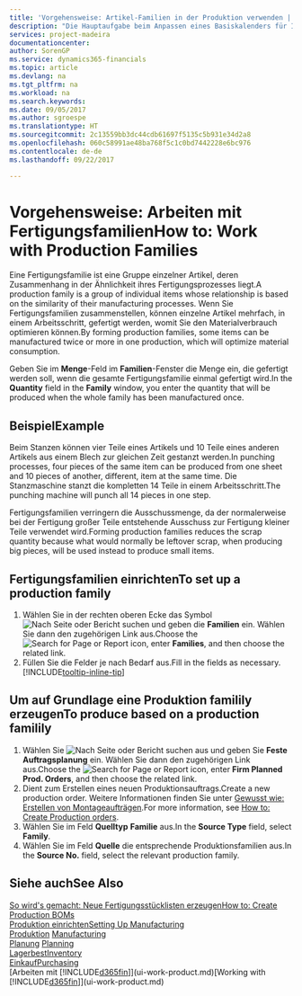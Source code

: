 ```yaml
---
title: 'Vorgehensweise: Artikel-Familien in der Produktion verwenden | Microsoft Docs'
description: "Die Hauptaufgabe beim Anpassen eines Basiskalenders für Ihre Firma oder einen Ihrer Geschäftspartner ist, alle Änderungen am Status der Daten als freie Tage oder Arbeitstage einzugeben."
services: project-madeira
documentationcenter: 
author: SorenGP
ms.service: dynamics365-financials
ms.topic: article
ms.devlang: na
ms.tgt_pltfrm: na
ms.workload: na
ms.search.keywords: 
ms.date: 09/05/2017
ms.author: sgroespe
ms.translationtype: HT
ms.sourcegitcommit: 2c13559bb3dc44cdb61697f5135c5b931e34d2a8
ms.openlocfilehash: 060c58991ae48ba768f5c1c0bd7442228e6bc976
ms.contentlocale: de-de
ms.lasthandoff: 09/22/2017

---
```

# <a name="how-to-work-with-production-families"></a><span data-ttu-id="d77a5-103">Vorgehensweise: Arbeiten mit Fertigungsfamilien</span><span class="sxs-lookup"><span data-stu-id="d77a5-103">How to: Work with Production Families</span></span>
<span data-ttu-id="d77a5-104">Eine Fertigungsfamilie ist eine Gruppe einzelner Artikel, deren Zusammenhang in der Ähnlichkeit ihres Fertigungsprozesses liegt.</span><span class="sxs-lookup"><span data-stu-id="d77a5-104">A production family is a group of individual items whose relationship is based on the similarity of their manufacturing processes.</span></span> <span data-ttu-id="d77a5-105">Wenn Sie Fertigungsfamilien zusammenstellen, können einzelne Artikel mehrfach, in einem Arbeitsschritt, gefertigt werden, womit Sie den Materialverbrauch optimieren können.</span><span class="sxs-lookup"><span data-stu-id="d77a5-105">By forming production families, some items can be manufactured twice or more in one production, which will optimize material consumption.</span></span>

<span data-ttu-id="d77a5-106">Geben Sie im **Menge**-Feld im **Familien**-Fenster die Menge ein, die gefertigt werden soll, wenn die gesamte Fertigungsfamilie einmal gefertigt wird.</span><span class="sxs-lookup"><span data-stu-id="d77a5-106">In the **Quantity** field in the **Family** window, you enter the quantity that will be produced when the whole family has been manufactured once.</span></span>

## <a name="example"></a><span data-ttu-id="d77a5-107">Beispiel</span><span class="sxs-lookup"><span data-stu-id="d77a5-107">Example</span></span>
<span data-ttu-id="d77a5-108">Beim Stanzen können vier Teile eines Artikels und 10 Teile eines anderen Artikels aus einem Blech zur gleichen Zeit gestanzt werden.</span><span class="sxs-lookup"><span data-stu-id="d77a5-108">In punching processes, four pieces of the same item can be produced from one sheet and 10 pieces of another, different, item at the same time.</span></span> <span data-ttu-id="d77a5-109">Die Stanzmaschine stanzt die kompletten 14 Teile in einem Arbeitsschritt.</span><span class="sxs-lookup"><span data-stu-id="d77a5-109">The punching machine will punch all 14 pieces in one step.</span></span>

<span data-ttu-id="d77a5-110">Fertigungsfamilien verringern die Ausschussmenge, da der normalerweise bei der Fertigung großer Teile entstehende Ausschuss zur Fertigung kleiner Teile verwendet wird.</span><span class="sxs-lookup"><span data-stu-id="d77a5-110">Forming production families reduces the scrap quantity because what would normally be leftover scrap, when producing big pieces, will be used instead to produce small items.</span></span>

## <a name="to-set-up-a-production-family"></a><span data-ttu-id="d77a5-111">Fertigungsfamilien einrichten</span><span class="sxs-lookup"><span data-stu-id="d77a5-111">To set up a production family</span></span>
1. <span data-ttu-id="d77a5-112">Wählen Sie in der rechten oberen Ecke das Symbol ![Nach Seite oder Bericht suchen](media/ui-search/search_small.png "Nach Seite oder Bericht suchen") und geben die **Familien** ein. Wählen Sie dann den zugehörigen Link aus.</span><span class="sxs-lookup"><span data-stu-id="d77a5-112">Choose the ![Search for Page or Report](media/ui-search/search_small.png "Search for Page or Report icon") icon, enter **Families**, and then choose the related link.</span></span>
2. <span data-ttu-id="d77a5-113">Füllen Sie die Felder je nach Bedarf aus.</span><span class="sxs-lookup"><span data-stu-id="d77a5-113">Fill in the fields as necessary.</span></span> [!INCLUDE[tooltip-inline-tip](includes/tooltip-inline-tip_md.md)]

## <a name="to-produce-based-on-a-production-familily"></a><span data-ttu-id="d77a5-114">Um auf Grundlage eine Produktion familily erzeugen</span><span class="sxs-lookup"><span data-stu-id="d77a5-114">To produce based on a production familily</span></span>
1. <span data-ttu-id="d77a5-115">Wählen Sie ![Nach Seite oder Bericht suchen](media/ui-search/search_small.png "Symbol nach Seite oder Bericht suchen ") aus und geben Sie **Feste Auftragsplanung** ein. Wählen Sie dann den zugehörigen Link aus.</span><span class="sxs-lookup"><span data-stu-id="d77a5-115">Choose the ![Search for Page or Report](media/ui-search/search_small.png "Search for Page or Report icon") icon, enter **Firm Planned Prod. Orders**, and then choose the related link.</span></span>
2. <span data-ttu-id="d77a5-116">Dient zum Erstellen eines neuen Produktionsauftrags.</span><span class="sxs-lookup"><span data-stu-id="d77a5-116">Create a new production order.</span></span> <span data-ttu-id="d77a5-117">Weitere Informationen finden Sie unter [Gewusst wie: Erstellen von Montageaufträgen](production-how-to-create-production-orders.md).</span><span class="sxs-lookup"><span data-stu-id="d77a5-117">For more information, see [How to: Create Production orders](production-how-to-create-production-orders.md).</span></span>
3. <span data-ttu-id="d77a5-118">Wählen Sie im Feld **Quelltyp** **Familie** aus.</span><span class="sxs-lookup"><span data-stu-id="d77a5-118">In the **Source Type** field, select **Family**.</span></span>  
4. <span data-ttu-id="d77a5-119">Wählen Sie im Feld **Quelle** die entsprechende Produktionsfamilien aus.</span><span class="sxs-lookup"><span data-stu-id="d77a5-119">In the **Source No.** field, select the relevant production family.</span></span>

## <a name="see-also"></a><span data-ttu-id="d77a5-120">Siehe auch</span><span class="sxs-lookup"><span data-stu-id="d77a5-120">See Also</span></span>
[<span data-ttu-id="d77a5-121">So wird's gemacht: Neue Fertigungsstücklisten erzeugen</span><span class="sxs-lookup"><span data-stu-id="d77a5-121">How to: Create Production BOMs</span></span>](production-how-to-create-production-boms.md)  
[<span data-ttu-id="d77a5-122">Produktion einrichten</span><span class="sxs-lookup"><span data-stu-id="d77a5-122">Setting Up Manufacturing</span></span>](production-configure-production-processes.md)  
<span data-ttu-id="d77a5-123">[Produktion](production-manage-manufacturing.md)  </span><span class="sxs-lookup"><span data-stu-id="d77a5-123">[Manufacturing](production-manage-manufacturing.md)  </span></span>  
<span data-ttu-id="d77a5-124">[Planung](production-planning.md) </span><span class="sxs-lookup"><span data-stu-id="d77a5-124">[Planning](production-planning.md) </span></span>  
[<span data-ttu-id="d77a5-125">Lagerbest</span><span class="sxs-lookup"><span data-stu-id="d77a5-125">Inventory</span></span>](inventory-manage-inventory.md)  
[<span data-ttu-id="d77a5-126">Einkauf</span><span class="sxs-lookup"><span data-stu-id="d77a5-126">Purchasing</span></span>](purchasing-manage-purchasing.md)  
<span data-ttu-id="d77a5-127">[Arbeiten mit [!INCLUDE[d365fin](includes/d365fin_md.md)]](ui-work-product.md)</span><span class="sxs-lookup"><span data-stu-id="d77a5-127">[Working with [!INCLUDE[d365fin](includes/d365fin_md.md)]](ui-work-product.md)</span></span>

